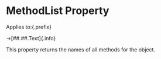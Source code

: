 # MethodList Property

Applies to:{.prefix}

→[##.##.Text]{.info}

This property returns the names of all methods for the object.

